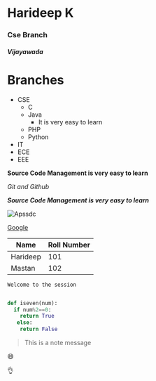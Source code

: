 # Harideep K
### Cse Branch

##### Vijayawada


# Branches

- CSE
  - C
  - Java
    - It is very easy to learn
  - PHP
  - Python
- IT
- ECE
- EEE

**Source Code Management is very easy to learn**

*Git and Github*

***Source Code Management is very easy to learn***

![Apssdc](https://www.apssdc.in/home/images/apssdc_final.png)

[Google](https://www.google.com/)


Name|Roll Number
---|---
Harideep|101
Mastan|102


```
Welcome to the session
```

```python

def iseven(num):
  if num%2==0:
    return True
   else:
    return False
```

> This is a note message


:smile:

:ok_hand:



